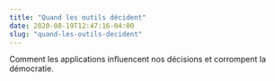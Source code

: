```yaml
---
title: "Quand les outils décident"
date: 2020-08-19T12:47:16-04:00
slug: "quand-les-outils-decident"
---
```


Comment les applications influencent nos décisions et corrompent la
démocratie.
<!--more-->
